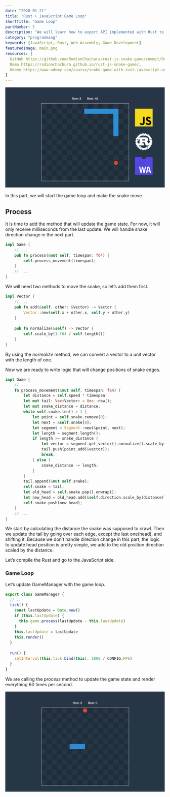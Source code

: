 ```yaml
---
date: "2020-01-21"
title: "Rust + JavaScript Game Loop"
shortTitle: "Game Loop"
partNumber: 5
description: "We will learn how to export API implemented with Rust to JavaScript app"
category: "programming"
keywords: [JavaScript, Rust, Web Assembly, Game Development]
featuredImage: main.png
resources: [
  GitHub https://github.com/RodionChachura/rust-js-snake-game/commit/0d20950d10f7fb65c12867c7e277f883831186c6 Code Changes,
  Demo https://rodionchachura.github.io/rust-js-snake-game/,
  Udemy https://www.udemy.com/course/snake-game-with-rust-javascript-and-webassembly
]
---
```


![](../main.png)

In this part, we will start the game loop and make the snake move.

## Process

It is time to add the method that will update the game state. For now, it will only receive milliseconds from the last update. We will handle snake direction change in the next part.

```rust:title=src/lib.rs
impl Game {
    // ...
    pub fn process(&mut self, timespan: f64) {
        self.process_movement(timespan);
    }
    // ...
}
```

We will need two methods to move the snake, so let’s add them first.

```rust:title=src/lib.rs
impl Vector {
    // ...
    pub fn add(&self, other: &Vector) -> Vector {
        Vector::new(self.x + other.x, self.y + other.y)
    }

    pub fn normalize(&self) -> Vector {
        self.scale_by(1_f64 / self.length())
    }
}
```

By using the *normalize* method, we can convert a vector to a unit vector with the length of one.

Now we are ready to write logic that will change positions of snake edges.

```rust:title=src/lib.rs
impl Game {
    // ...
    fn process_movement(&mut self, timespan: f64) {
        let distance = self.speed * timespan;
        let mut tail: Vec<Vector> = Vec::new();
        let mut snake_distance = distance;
        while self.snake.len() > 1 {
            let point = self.snake.remove(0);
            let next = &self.snake[0];
            let segment = Segment::new(&point, next);
            let length = segment.length();
            if length >= snake_distance {
                let vector = segment.get_vector().normalize().scale_by(snake_distance);
                tail.push(point.add(&vector));
                break;
            } else {
                snake_distance -= length;
            }
        }
        tail.append(&mut self.snake);
        self.snake = tail;
        let old_head = self.snake.pop().unwrap();
        let new_head = old_head.add(&self.direction.scale_by(distance));
        self.snake.push(new_head);
    }
    // ...
}
```

We start by calculating the distance the snake was supposed to crawl. Then we update the tail by going over each edge, except the last one(head), and shifting it. Because we don’t handle direction change in this part, the logic to update head position is pretty simple, we add to the old position direction scaled by the distance.

Let’s compile the Rust and go to the JavaScript side.

### Game Loop

Let’s update GameManager with the game loop.

```js:title=www/src/game-manager.js
export class GameManager {
  // ...
  tick() {
    const lastUpdate = Date.now()
    if (this.lastUpdate) {
      this.game.process(lastUpdate - this.lastUpdate)
    }
    this.lastUpdate = lastUpdate
    this.render()
  }

  run() {
    setInterval(this.tick.bind(this), 1000 / CONFIG.FPS)
  }
}
```

We are calling the *process* method to update the game state and render everything 60 times per second.

![snake is moving](move.gif)
